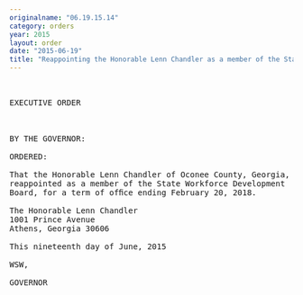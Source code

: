 ```yaml
---
originalname: "06.19.15.14"
category: orders
year: 2015
layout: order
date: "2015-06-19"
title: "Reappointing the Honorable Lenn Chandler as a member of the State Workforce Development Board"
---
```

<pre>
 

EXECUTIVE ORDER

 

BY THE GOVERNOR:

ORDERED:

That the Honorable Lenn Chandler of Oconee County, Georgia, is
reappointed as a member of the State Workforce Development
Board, for a term of ofﬁce ending February 20, 2018.

The Honorable Lenn Chandler
1001 Prince Avenue
Athens, Georgia 30606

This nineteenth day of June, 2015

WSW,

GOVERNOR

 

</pre>
